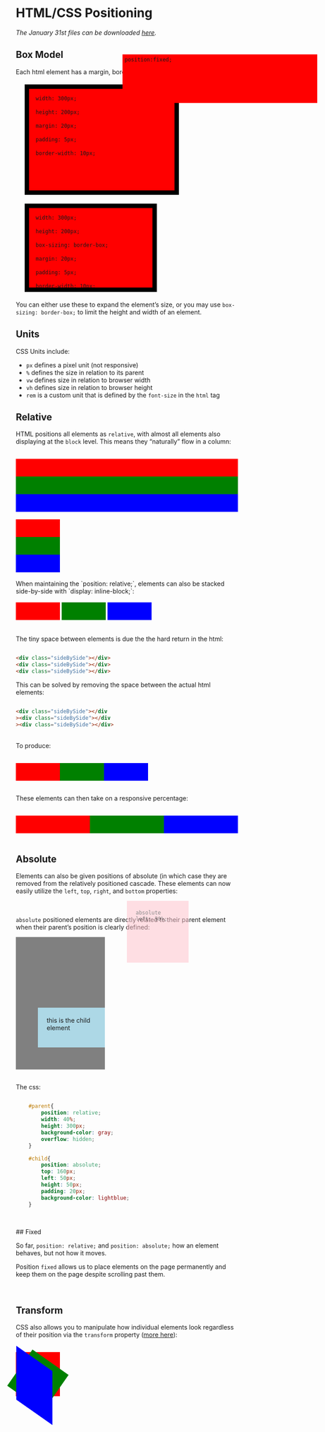 # HTML/CSS Positioning

*The January 31st files can be downloaded [here](/files/jan-31.zip).*

## Box Model
Each html element has a margin, border, and padding:

<div
	style="
	width: 300px;
	height: 200px;
	background-color: red;
	margin: 20px;
	padding: 15px;
	border: solid 10px black;
	"
>	<code>width: 300px;</code><br><br>
	<code>height: 200px;</code><br><br>
	<code>margin: 20px;</code><br><br>
	<code>padding: 5px;</code><br><br>
	<code>border-width: 10px;</code>
</div>

<div
	style="
	width: 300px;
	height: 200px;
	background-color: red;
	margin: 20px;
	padding: 15px;
	border: solid 10px black;
	box-sizing: border-box;
	overflow: hidden;
	"
> 
	<code>width: 300px;</code><br><br>
	<code>height: 200px;</code><br><br>
	<code>box-sizing: border-box;</code><br><br>	
	<code>margin: 20px;</code><br><br>
	<code>padding: 5px;</code><br><br>
	<code>border-width: 10px;</code>
</div>

You can either use these to expand the element&rsquo;s size, or you may use `box-sizing: border-box;` to limit the height and width of an element.

## Units
CSS Units include: 
- `px` defines a pixel unit (not responsive)
- `%` defines the size in relation to its parent
- `vw` defines size in relation to browser width
- `vh` defines size in relation to browser height
- `rem` is a custom unit that is defined by the `font-size` in the `html` tag


## Relative
HTML positions all elements as `relative`, with almost all elements also displaying at the `block` level. This means they &ldquo;naturally&rdquo; flow in a column:
<br><br>
<div style="width: 100%; height: 40px; background-color: red;"></div>
<div style="width: 100%; height: 40px; background-color: green;"></div>
<div style="width: 100%; height: 40px; background-color: blue;"></div>
<br>
<div style="width: 100px; height: 40px; background-color: red;"></div>
<div style="width: 100px; height: 40px; background-color: green;"></div>
<div style="width: 100px; height: 40px; background-color: blue;"></div>
<br>When maintaining the `position: relative;`, elements can also be stacked side-by-side with `display: inline-block;`:
<br><br>
<div style="display:inline-block; width: 100px; height: 40px; background-color: red;"></div>
<div style="display:inline-block; width: 100px; height: 40px; background-color: green;"></div>
<div style="display:inline-block; width: 100px; height: 40px; background-color: blue;"></div>

<br>The tiny space between elements is due the the hard return in the html: 

```html

<div class="sideBySide"></div>
<div class="sideBySide"></div>
<div class="sideBySide"></div>

```

This can be solved by removing the space between the actual html elements: 

```html

<div class="sideBySide"></div
><div class="sideBySide"></div
><div class="sideBySide"></div>

```

<br>To produce: 
<br><br>
<div style="display:inline-block; width: 100px; height: 40px; background-color: red;"></div
	><div style="display:inline-block; width: 100px; height: 40px; background-color: green;"></div
	><div style="display:inline-block; width: 100px; height: 40px; background-color: blue;"></div
	>
<br>

<br>These elements can then take on a responsive percentage: 

<br>
<div style="display:inline-block; width: 33.33%; height: 40px; background-color: red;"></div
	><div style="display:inline-block; width: 33.33%; height: 40px; background-color: green;"></div
	><div style="display:inline-block; width: 33.33%; height: 40px; background-color: blue;"></div
	>
<br><br>

## Absolute

Elements can also be given positions of absolute (in which case they are removed from the relatively positioned cascade. These elements can now easily utilize the `left`, `top`, `right`, and `bottom` properties: 

<div style="
position: absolute;
width: 100px;
padding: 20px;
height: 100px;
left: 50%;
opacity: 0.5;
background-color: pink;
"><code>absolute</code><br><code>left: 50%;</code></div>

<br><br>`absolute` positioned elements are directly related to their parent element when their parent&rsquo;s position is clearly defined: 

<div
	style=" position: relative; width: 40%; height: 300px; background-color: gray;"
>
	<div style="position: absolute; top: 160px; left: 50px; height: 50px; padding: 20px; background-color: lightblue;">this is the child element</div>
</div>

<br>The css:
```css

	#parent{
		position: relative; 
		width: 40%; 
		height: 300px; 
		background-color: gray;
		overflow: hidden;
	}

	#child{
		position: absolute; 
		top: 160px; 
		left: 50px; 
		height: 50px; 
		padding: 20px; 
		background-color: lightblue;
	}
	

```
<br>
## Fixed

So far, `position: relative;` and `position: absolute;` how an element behaves, but not how it moves.

Position `fixed` allows us to place elements on the page permanently and keep them on the page despite scrolling past them. 

<div style=" position: fixed; right: 5%; top: 5%; width: 45%; height: 100px; background-color: red; padding: 5px;"><code>position:fixed;</code></div>
<br>

## Transform
CSS also allows you to manipulate how individual elements look regardless of their position via the `transform` property ([more here](https://developer.mozilla.org/en-US/docs/Web/CSS/transform)):
<br><br>
<div style="
	display: inline-block;
	width: 100px;
	height: 100px;
	background-color: red;

"></div>
<div style="
	display: inline-block;
	width: 100px;
	height: 100px;
	background-color: green;
	transform: rotate(35deg);

"></div>
<div style="
	display: inline-block;
	width: 100px;
	height: 100px;
	background-color: blue;
	transform: skew(35deg);

"></div>
